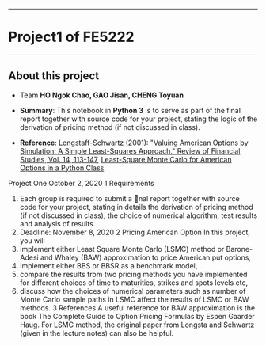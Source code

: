 ****
# Project1 of FE5222
****
## About this project


- Team **HO Ngok Chao, GAO Jisan, CHENG Toyuan**

- **Summary**: This notebook in **Python 3** is to serve as part of the final report together with source code for your project, stating the logic of the derivation of pricing method (if not discussed in class).

- **Reference**: [Longstaff-Schwartz (2001): "Valuing American Options by Simulation: A Simple Least-Squares Approach." Review of Financial Studies, Vol. 14, 113-147](https://www.google.de/url?sa=t&rct=j&q=&esrc=s&source=web&cd=1&cad=rja&uact=8&ved=0CCEQFjAAahUKEwiXtNSZm4rHAhXHOhQKHTjBD3k&url=https%3A%2F%2Fpeople.math.ethz.ch%2F~hjfurrer%2Fteaching%2FLongstaffSchwartzAmericanOptionsLeastSquareMonteCarlo.pdf&ei=7PO9VZeOBcf1ULiCv8gH&usg=AFQjCNFQr1r_Cf_pxylg_amU3TFOZVDc8w&sig2=ixZnX_wWQ48G66BMuQTPZA&bvm=bv.99261572,d.d24),
[Least-Square Monte Carlo for American Options in a Python Class](https://github.com/jpcolino/IPython_notebooks/blob/master/Least%20Square%20Monte%20Carlo%20Implementation%20in%20a%20Python%20Class.ipynb)

Project One
October 2, 2020
1 Requirements
1. Each group is required to submit a nal report together with source code for your project, stating in
details the derivation of pricing method (if not discussed in class), the choice of numerical algorithm,
test results and analysis of results.
2. Deadline: November 8, 2020
2 Pricing American Option
In this project, you will
1. implement either Least Square Monte Carlo (LSMC) method or Barone-Adesi and Whaley (BAW)
approximation to price American put options,
2. implement either BBS or BBSR as a benchmark model,
3. compare the results from two pricing methods you have implemented for different choices of time to
maturities, strikes and spots levels etc,
4. discuss how the choices of numerical parameters such as number of Monte Carlo sample paths in
LSMC affect the results of LSMC or BAW methods.
3 References
A useful reference for BAW approximation is the book The Complete Guide to Option Pricing Formulas
by Espen Gaarder Haug.
For LSMC method, the original paper from Longsta and Schwartz (given in the lecture notes) can
also be helpful.

